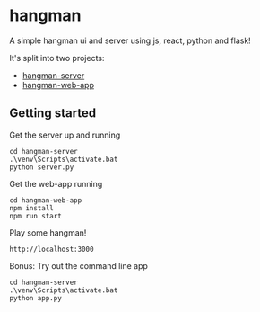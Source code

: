 # hangman
A simple hangman ui and server using js, react, python and flask!

It's split into two projects:
- [hangman-server](hangman-server)
- [hangman-web-app](hangman-web-app)

## Getting started

Get the server up and running
```
cd hangman-server
.\venv\Scripts\activate.bat
python server.py
```

Get the web-app running
```
cd hangman-web-app
npm install
npm run start
```

Play some hangman!
```
http://localhost:3000
```

Bonus: Try out the command line app
```
cd hangman-server
.\venv\Scripts\activate.bat
python app.py
```

